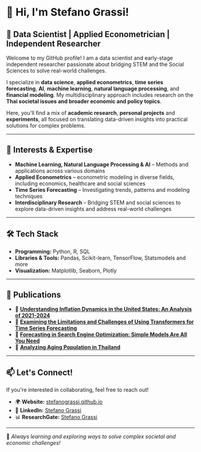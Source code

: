 # 👋 Hi, I'm Stefano Grassi!  

## 🧠 Data Scientist | Applied Econometrician | Independent Researcher  

Welcome to my GitHub profile! I am a data scientist and early-stage independent researcher passionate about bridging STEM and the Social Sciences to solve real-world challenges.

I specialize in **data science**, **applied econometrics**, **time series forecasting**, **AI**, **machine learning**, **natural language processing**, and **financial modeling**. My multidisciplinary approach includes research on the **Thai societal issues and broader economic and policy topics**.

Here, you'll find a mix of **academic research**, **personal projects** and **experiments**, all focused on translating data-driven insights into practical solutions for complex problems.

---

## 🚀 Interests & Expertise 

- **Machine Learning, Natural Language Processing & AI** – Methods and applications across various domains
- **Applied Econometrics** – econometric modeling in diverse fields, including economics, healthcare and social sciences
- **Time Series Forecasting** – Investigating trends, patterns and modeling techniques
- **Interdisciplinary Research** – Bridging STEM and social sciences to explore data-driven insights and address real-world challenges

---

## 🛠 Tech Stack 

- **Programming:** Python, R, SQL  
- **Libraries & Tools:** Pandas, Scikit-learn, TensorFlow, Statsmodels and more  
- **Visualization:** Matplotlib, Seaborn, Plotly  

---

## 📄 Publications 

- 📜 **[Understanding Inflation Dynamics in the United States: An Analysis of 2021-2024](https://www.researchgate.net/publication/384766504_Understanding_Inflation_Dynamics_in_the_United_States_An_Analysis_of_2021-2024)**  
- 📜 **[Examining the Limitations and Challenges of Using Transformers for Time Series Forecasting](https://www.researchgate.net/publication/384762552_Examining_the_limitations_and_challenges_of_using_Transformers_for_time_series_forecasting)**  
- 📜 **[Forecasting in Search Engine Optimization: Simple Models Are All You Need](https://www.researchgate.net/publication/384801396_Forecasting_in_Search_Engine_Optimization_Simple_models_are_all_you_need)**  
- 📜 **[Analyzing Aging Population in Thailand](https://www.researchgate.net/publication/386051069_Analyzing_Aging_Population_in_Thailand)**  

---

## 📫 Let's Connect!

If you're interested in collaborating, feel free to reach out!

- 🌍 **Website:** [stefanograssi.github.io](https://stevefatz95.github.io/stefanograssi/)  
- 💼 **LinkedIn:** [Stefano Grassi](https://www.linkedin.com/in/steven-grassi/)  
- 📊 **ResearchGate:** [Stefano Grassi](https://www.researchgate.net/profile/Stefano-Grassi)  

---

🌱 *Always learning and exploring ways to solve complex societal and economic challenges!*  


<!---
stevefatz95/stevefatz95 is a ✨ special ✨ repository because its `README.md` (this file) appears on your GitHub profile.
You can click the Preview link to take a look at your changes.
--->
